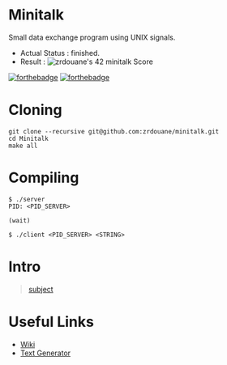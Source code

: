 # Minitalk

 Small data exchange program using UNIX signals.
- Actual Status : finished.
- Result        :  ![zrdouane's 42 minitalk Score](https://badge42.vercel.app/api/v2/cl1jrultt001109l51mtgnmck/project/2508782)

[![forthebadge](https://forthebadge.com/images/badges/made-with-c.svg)](https://forthebadge.com)
[![forthebadge](https://forthebadge.com/images/badges/built-with-love.svg)](https://forthebadge.com)

# Cloning

 ```
 git clone --recursive git@github.com:zrdouane/minitalk.git
 cd Minitalk
 make all
 ```
 
 # Compiling
 
 ```
 $ ./server
 PID: <PID_SERVER>
 
 (wait)
 ```

 ```
 $ ./client <PID_SERVER> <STRING>
 ```

 # Intro
 
  > [subject](minitalk.pdf)

# Useful Links

 * [Wiki](https://github.com/zrdouane/Minitalk/wiki)
 * [Text Generator](http://www.dummytextgenerator.com/#jump)
